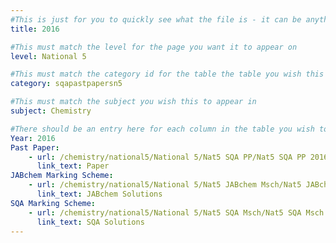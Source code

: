 ```yaml
---
#This is just for you to quickly see what the file is - it can be anything you want
title: 2016

#This must match the level for the page you want it to appear on
level: National 5

#This must match the category id for the table the table you wish this to appear in
category: sqapastpapersn5

#This must match the subject you wish this to appear in
subject: Chemistry

#There should be an entry here for each column in the table you wish to populate:
Year: 2016
Past Paper:
    - url: /chemistry/national5/National 5/Nat5 SQA PP/Nat5 SQA PP 2016.pdf
      link_text: Paper
JABchem Marking Scheme:
    - url: /chemistry/national5/National 5/Nat5 JABchem Msch/Nat5 JABchem Msch 2016.pdf
      link_text: JABchem Solutions
SQA Marking Scheme:
    - url: /chemistry/national5/National 5/Nat5 SQA Msch/Nat5 SQA Msch 2016.pdf
      link_text: SQA Solutions
---
```


